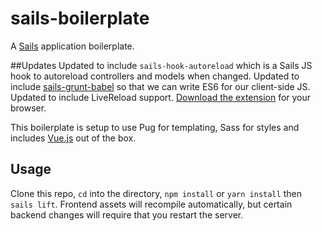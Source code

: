 # sails-boilerplate

A [Sails](http://sailsjs.org) application boilerplate.

##Updates
Updated to include `sails-hook-autoreload` which is a Sails JS hook to autoreload controllers and models when changed.
Updated to include [sails-grunt-babel](https://gist.github.com/jodyheavener/27a7258b32a9ef80f2fd) so that we can write ES6 for our client-side JS.
Updated to include LiveReload support. [Download the extension](http://livereload.com/extensions/) for your browser.

This boilerplate is setup to use Pug for templating, Sass for styles and includes [Vue.js](http://vuejs.org/) out of the box.

## Usage
Clone this repo, `cd` into the directory, `npm install` or `yarn install` then `sails lift`.
Frontend assets will recompile automatically, but certain backend changes will require that you restart the server.